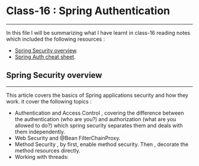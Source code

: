 # Class-16 : Spring Authentication
***

In this file I will be summarizing what I have learnt in class-16 reading notes which included the following resources : 
- [Spring Security overview](https://spring.io/guides/topicals/spring-security-architecture/).
- [Spring Auth cheat sheet](https://github.com/codefellows/seattle-java-401d2/blob/master/SpringAuthCheatSheet.md).

## Spring Security overview
***
This article covers the basics of Spring applications security and how they work. 
it cover the following topics : 
- Authentication and Access Control , covering the difference between the authentication (who are you?) and authorization (what are you allowed to do?) which spring security separates them and deals with them independently. 
- Web Security and @Bean FilterChainProxy.
- Method Security , by first, enable method security. Then , decorate the method resources directly.
- Working with threads:  
